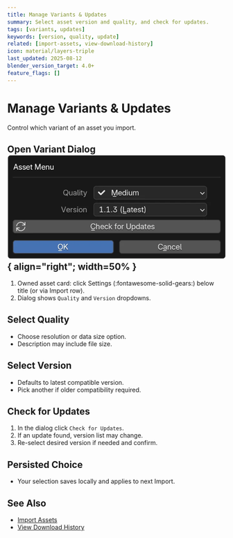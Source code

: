 ```yaml
---
title: Manage Variants & Updates
summary: Select asset version and quality, and check for updates.
tags: [variants, updates]
keywords: [version, quality, update]
related: [import-assets, view-download-history]
icon: material/layers-triple
last_updated: 2025-08-12
blender_version_target: 4.0+
feature_flags: []
---
```


# Manage Variants & Updates

Control which variant of an asset you import.

## Open Variant Dialog ![](../assets/img/asset_details_popup_ui.webp){ align="right"; width=50% }
1. Owned asset card: click Settings (:fontawesome-solid-gears:) below title (or via Import row).
2. Dialog shows `Quality` and `Version` dropdowns.

## Select Quality
- Choose resolution or data size option.
- Description may include file size.

## Select Version
- Defaults to latest compatible version.
- Pick another if older compatibility required.

## Check for Updates
1. In the dialog click `Check for Updates`.
2. If an update found, version list may change.
3. Re-select desired version if needed and confirm.

## Persisted Choice
- Your selection saves locally and applies to next Import.

## See Also
- [Import Assets](import-assets.md)
- [View Download History](view-download-history.md)
